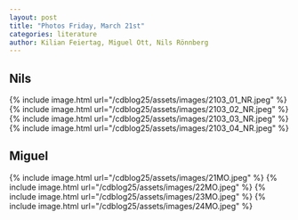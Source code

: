 ```yaml
---
layout: post
title: "Photos Friday, March 21st"
categories: literature
author: Kilian Feiertag, Miguel Ott, Nils Rönnberg
---
```


## Nils
{% include image.html url="/cdblog25/assets/images/2103_01_NR.jpeg" %}
{% include image.html url="/cdblog25/assets/images/2103_02_NR.jpeg" %}
{% include image.html url="/cdblog25/assets/images/2103_03_NR.jpeg" %}
{% include image.html url="/cdblog25/assets/images/2103_04_NR.jpeg" %}

## Miguel
{% include image.html url="/cdblog25/assets/images/21MO.jpeg" %}
{% include image.html url="/cdblog25/assets/images/22MO.jpeg" %}
{% include image.html url="/cdblog25/assets/images/23MO.jpeg" %}
{% include image.html url="/cdblog25/assets/images/24MO.jpeg" %}